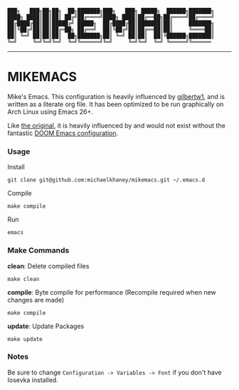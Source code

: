 ```
███╗   ███╗██╗██╗  ██╗███████╗███╗   ███╗ █████╗  ██████╗███████╗
████╗ ████║██║██║ ██╔╝██╔════╝████╗ ████║██╔══██╗██╔════╝██╔════╝
██╔████╔██║██║█████╔╝ █████╗  ██╔████╔██║███████║██║     ███████╗
██║╚██╔╝██║██║██╔═██╗ ██╔══╝  ██║╚██╔╝██║██╔══██║██║     ╚════██║
██║ ╚═╝ ██║██║██║  ██╗███████╗██║ ╚═╝ ██║██║  ██║╚██████╗███████║
╚═╝     ╚═╝╚═╝╚═╝  ╚═╝╚══════╝╚═╝     ╚═╝╚═╝  ╚═╝ ╚═════╝╚══════
```

- - -

MIKEMACS
=====

Mike's Emacs. This configuration is heavily influenced by [gilbertw1](https://github.com/gilbertw1),
and is written as a literate org file. It has been optimized to be run graphically on Arch Linux
using Emacs 26+.

Like [the original](https://github.com/gilbertw1/bmacs), it is heavily influenced by and would not
exist without the fantastic [DOOM Emacs configuration](https://github.com/hlissner/doom-emacs).


### Usage

Install

    git clone git@github.com:michaelkhaney/mikemacs.git ~/.emacs.d

Compile

    make compile

Run

    emacs

### Make Commands

**clean**: Delete compiled files

    make clean

**compile**: Byte compile for performance (Recompile required when new changes are made)

    make compile

**update**: Update Packages

    make update

### Notes

Be sure to change `Configuration -> Variables -> Font` if you don't have Iosevka installed.
